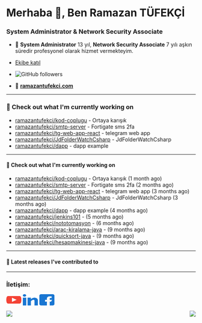 
<h1> Merhaba 👋, Ben Ramazan TÜFEKÇİ</h1>
<h3>System Administrator & Network Security Associate</h3>

- 🚀  **System Administrator** 13 yıl, **Network Security Associate** 7 yılı aşkın süredir profesyonel olarak hizmet vermekteyim.

- [Ekibe katıl](https://github.com/bilgislem)
- ![GitHub followers](https://img.shields.io/github/followers/ramazantufekci?label=Follow%20%40ramazantufekci&style=for-the-badge)
- 📝 [**ramazantufekci.com**](https://www.ramazantufekci.com)

---

### 👷 Check out what I'm currently working on

- [ramazantufekci/kod-coplugu](https://github.com/ramazantufekci/kod-coplugu) - Ortaya karışık
- [ramazantufekci/smtp-server](https://github.com/ramazantufekci/smtp-server) - Fortigate sms 2fa
- [ramazantufekci/tg-web-app-react](https://github.com/ramazantufekci/tg-web-app-react) - telegram web app
- [ramazantufekci/JdFolderWatchCsharp](https://github.com/ramazantufekci/JdFolderWatchCsharp) - JdFolderWatchCsharp
- [ramazantufekci/dapp](https://github.com/ramazantufekci/dapp) - dapp example

---

#### 👷 Check out what I'm currently working on

- [ramazantufekci/kod-coplugu](https://github.com/ramazantufekci/kod-coplugu) - Ortaya karışık (1 month ago)
- [ramazantufekci/smtp-server](https://github.com/ramazantufekci/smtp-server) - Fortigate sms 2fa (2 months ago)
- [ramazantufekci/tg-web-app-react](https://github.com/ramazantufekci/tg-web-app-react) - telegram web app (3 months ago)
- [ramazantufekci/JdFolderWatchCsharp](https://github.com/ramazantufekci/JdFolderWatchCsharp) - JdFolderWatchCsharp (3 months ago)
- [ramazantufekci/dapp](https://github.com/ramazantufekci/dapp) - dapp example (4 months ago)
- [ramazantufekci/jenkins101](https://github.com/ramazantufekci/jenkins101) -  (5 months ago)
- [ramazantufekci/nototomasyon](https://github.com/ramazantufekci/nototomasyon) -  (6 months ago)
- [ramazantufekci/arac-kiralama-java](https://github.com/ramazantufekci/arac-kiralama-java) -  (9 months ago)
- [ramazantufekci/quicksort-java](https://github.com/ramazantufekci/quicksort-java) -  (9 months ago)
- [ramazantufekci/hesapmakinesi-java](https://github.com/ramazantufekci/hesapmakinesi-java) -  (9 months ago)

---

#### 🔭 Latest releases I've contributed to


---
  
<h3 align="left">İletişim:</h3>
<p align="left">
<a href="https://www.youtube.com/@ramazan-tufekci" target="blank" aria-label="Youtube: https://www.youtube.com/@ramazan-tufekci"><img align="center" src="https://raw.githubusercontent.com/ramazantufekci/ramazantufekci/master/social/youtube.svg" alt="@ramazan-tufekci" height="30" width="40" /></a>
<a href="https://www.linkedin.com/in/ramazan-tufekci" target="blank" aria-label="LinkedIn: https://www.linkedin.com/in/ramazan-tufekci"><img align="center" src="https://raw.githubusercontent.com/ramazantufekci/ramazantufekci/master/social/linked-in.svg" alt="ramazan-tufekci" height="30" width="40" /></a>
<a href="https://www.facebook.com/ramazantufekciblog" target="blank" aria-label="Facebook: https://www.facebook.com/ramazantufekciblog"><img align="center" src="https://raw.githubusercontent.com/ramazantufekci/ramazantufekci/master/social/facebook.svg" alt="@ramazantufekciblog" height="30" width="40" /></a>
</p>

<img align="left" height="170px" src="https://github-readme-stats.vercel.app/api?username=ramazantufekci&count_private=true&show_icons=true&theme=chartreuse-dark"/>

<img align="right" height="170px" src="https://github-readme-stats.vercel.app/api/top-langs/?username=ramazantufekci&layout=compact&theme=chartreuse-dark&langs_count=8" />




